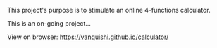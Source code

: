 This project's purpose is to stimulate an online 4-functions calculator.

This is an on-going project...

View on browser: https://vanquishi.github.io/calculator/
